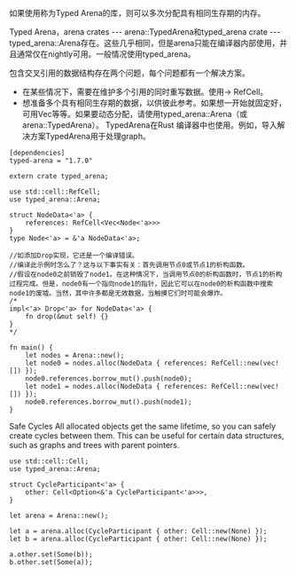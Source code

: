 如果使用称为Typed Arena的库，则可以多次分配具有相同生存期的内存。

Typed Arena，arena crates --- arena::TypedArena和typed_arena crate  --- typed_arena::Arena存在。这些几乎相同，但是arena只能在编译器内部使用，并且通常仅在nightly可用。一般情况使用typed_arena。

包含交叉引用的数据结构存在两个问题，每个问题都有一个解决方案。

- 在某些情况下，需要在维护多个引用的同时重写数据。使用→ RefCell。
- 想准备多个具有相同生存期的数据，以供彼此参考。如果想一开始就固定好，可用Vec等等。如果要动态分配，请使用typed_arena::Arena（或arena::TypedArena）。
TypedArena在Rust 编译器中也使用。例如，导入解决方案TypedArena用于处理graph。


```
[dependencies]
typed-arena = "1.7.0"
```


```
extern crate typed_arena;

use std::cell::RefCell;
use typed_arena::Arena;

struct NodeData<'a> {
    references: RefCell<Vec<Node<'a>>>
}
type Node<'a> = &'a NodeData<'a>;

//如添加Drop实现，它还是一个编译错误。
//编译此示例时怎么了？这与以下事实有关：首先调用节点0或节点1的析构函数。
//假设在node0之前销毁了node1。在这种情况下，当调用节点0的析构函数时，节点1的析构过程完成。但是，node0有一个指向node1的指针，因此它可以在node0的析构函数中搜索node1的废墟。当然，其中许多都是无效数据，当触摸它们时可能会爆炸。
/*
impl<'a> Drop<'a> for NodeData<'a> {
    fn drop(&mut self) {}
}
*/

fn main() {
    let nodes = Arena::new(); 
    let node0 = nodes.alloc(NodeData { references: RefCell::new(vec![]) });
    node0.references.borrow_mut().push(node0);
    let node1 = nodes.alloc(NodeData { references: RefCell::new(vec![]) });
    node0.references.borrow_mut().push(node1);
}

```



Safe Cycles
All allocated objects get the same lifetime, so you can safely create cycles between them. This can be useful for certain data structures, such as graphs and trees with parent pointers.

```
use std::cell::Cell;
use typed_arena::Arena;

struct CycleParticipant<'a> {
    other: Cell<Option<&'a CycleParticipant<'a>>>,
}

let arena = Arena::new();

let a = arena.alloc(CycleParticipant { other: Cell::new(None) });
let b = arena.alloc(CycleParticipant { other: Cell::new(None) });

a.other.set(Some(b));
b.other.set(Some(a));

```
